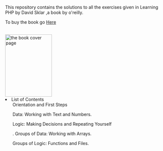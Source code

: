This repository contains the solutions to all the exercises given in Learning PHP by David Sklar ,a book by o'reilly.
<p>To buy the book go <a href="https://www.amazon.com/Learning-PHP-5-David-Sklar/dp/0596005601">Here</a></p>
<br />
<img src="https://images-na.ssl-images-amazon.com/images/I/51XWDNca%2BPL._SX379_BO1,204,203,200_.jpg" alt="the book cover page" height="200" width="150"/>
<li>List of Contents
  <br >
  <ul>Orientation and First Steps</ul>
  <ul>Data: Working with Text and Numbers.</ul>
  <ul>Logic: Making Decisions and Repeating Yourself</ul>
  <ul>. Groups of Data: Working with Arrays.</ul>
  <ul>Groups of Logic: Functions and Files.</ul>
